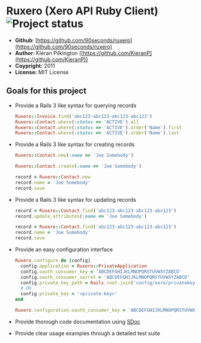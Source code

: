 # Ruxero (Xero API Ruby Client) ![Project status](http://stillmaintained.com/90seconds/xeroizer.png)

* **Github**: [https://github.com/90seconds/ruxero](https://github.com/90seconds/ruxero)
* **Author**: Kieran Pilkington ([https://github.com/KieranP](https://github.com/KieranP))
* **Coypright:** 2011
* **License:** MIT License

## Goals for this project

* Provide a Rails 3 like syntax for querying records

    ``` ruby
    Ruxero::Invoice.find('abc123-abc123-abc123-abc123')
    Ruxero::Contact.where(:status => 'ACTIVE').all
    Ruxero::Contact.where(:status => 'ACTIVE').order('Name').first
    Ruxero::Contact.where(:status => 'ACTIVE').order('Name').last
    ```

* Provide a Rails 3 like syntax for creating records

    ``` ruby
    Ruxero::Contact.new(:name => 'Joe Somebody')

    Ruxero::Contact.create(:name => 'Joe Somebody')

    record = Ruxero::Contact.new
    record.name = 'Joe Somebody'
    record.save
    ```

* Provide a Rails 3 like syntax for updating records

    ``` ruby
    record = Ruxero::Contact.find('abc123-abc123-abc123-abc123')
    record.update_attributes(:name => 'Joe Somebody')

    record = Ruxero::Contact.find('abc123-abc123-abc123-abc123')
    record.name = 'Joe Somebody'
    record.save
    ```

* Provide an easy configuration interface

    ``` ruby
    Ruxero.configure do |config|
      config.application = Ruxero::PrivateApplication
      config.oauth_consumer_key = 'ABCDEFGHIJKLMNOPQRSTUVWXYZABCD'
      config.oauth_consumer_secret = 'ABCDEFGHIJKLMNOPQRSTUVWXYZABCD'
      config.private_key_path = Rails.root.join('config/xero/privatekey.pem')
      # OR
      config.private_key = '<private-key>' 
    end

    Ruxero.configuration.oauth_consumer_key = 'ABCDEFGHIJKLMNOPQRSTUVWXYZABCD'
    ```

* Provide thorough code documentation using [SDoc](https://github.com/voloko/sdoc)

* Provide clear usage examples through a detailed test suite
